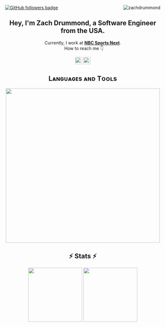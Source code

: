 <!--About Section-->
<a href="https://www.github.com/zachdrummond" target="_blank" rel="noreferrer"><img src="https://img.shields.io/github/followers/zachdrummond?logo=github&style=for-the-badge&color=282b2f&labelColor=0d1117" alt="GitHub followers badge" /></a>
<img align="right" src="https://visitor-badge.laobi.icu/badge?page_id=zachdrummond/zachdrummond" alt="zachdrummond">
<h2 align="center"> Hey, I'm Zach Drummond, a Software Engineer from the USA.</h2>
<p align="center">
  Currently, I work at <a href="https://www.nbcsportsnext.com" target="_blank"><strong>NBC Sports Next</strong></a>.
  <br>
  How to reach me 👇
</p>
<p align="center"> 
  <a href="https://www.linkedin.com/in/zachdrummond/">
    <img src="https://img.shields.io/badge/linkedin-%230077B5.svg?&style=for-the-badge&logo=linkedin&logoColor=white" height=23></a> 
  <a href="https://github.com/zachdrummond/"><img src="https://img.shields.io/badge/GitHub-100000?style=for-the-badge&logo=github&logoColor=white" height=23></a>
 <!--  <a href="https://www.youtube.com/watch?v=p0uAJ6Eu4Rs"><img src="https://img.shields.io/badge/YouTube-FF0000?style=for-the-badge&logo=youtube&logoColor=white" height=23></a> -->
</p>

<!--Languages and Tools Section-->       
<h2 align="center">Lᴀɴɢᴜᴀɢᴇs ᴀɴᴅ Tᴏᴏʟs</h2> 
<p align="center">
  <img width="500px"  src="https://skillicons.dev/icons?i=js,ts,angular,react,nodejs,express,php,wordpress,graphql,mysql,mongo,docker,html,css,sass,bootstrap,git&perline=6"  />
</p>

<h2 align="center">⚡ Stats ⚡</h2>
<p align="center">
<a href="https://github.com/zachdrummond/">
  <img height=175 align="center" src="https://github-readme-stats.vercel.app/api/?username=zachdrummond&hide=contribs&hide_rank=true&show_icons=true&theme=cobalt2"/></a>
<a href="https://github.com/zachdrummond/">
  <img height=175 align="center" src="https://github-readme-stats.vercel.app/api/top-langs/?username=zachdrummond&layout=compact&theme=cobalt2"/></a>
</p>

<!---
<p align="center">
  <a href="https://www.buymeacoffee.com/HalemoGPA" target="_blank" ><img src="https://www.buymeacoffee.com/assets/img/custom_images/orange_img.png" alt="HalemoGPA buy me a coffee" width="230"></a>
</p>
---> 
